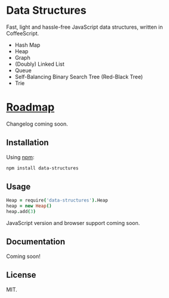 # Data Structures
Fast, light and hassle-free JavaScript data structures, written in CoffeeScript.

- Hash Map
- Heap
- Graph
- (Doubly) Linked List
- Queue
- Self-Balancing Binary Search Tree (Red-Black Tree)
- Trie

# [Roadmap](https://github.com/chenglou/data-structures/wiki)

Changelog coming soon.

## Installation
Using [npm](http://www.npmjs.org):
```bash
npm install data-structures
```

## Usage
```coffee
Heap = require('data-structures').Heap
heap = new Heap()
heap.add(3)
```

JavaScript version and browser support coming soon.

## Documentation
Coming soon!

## License
MIT.
